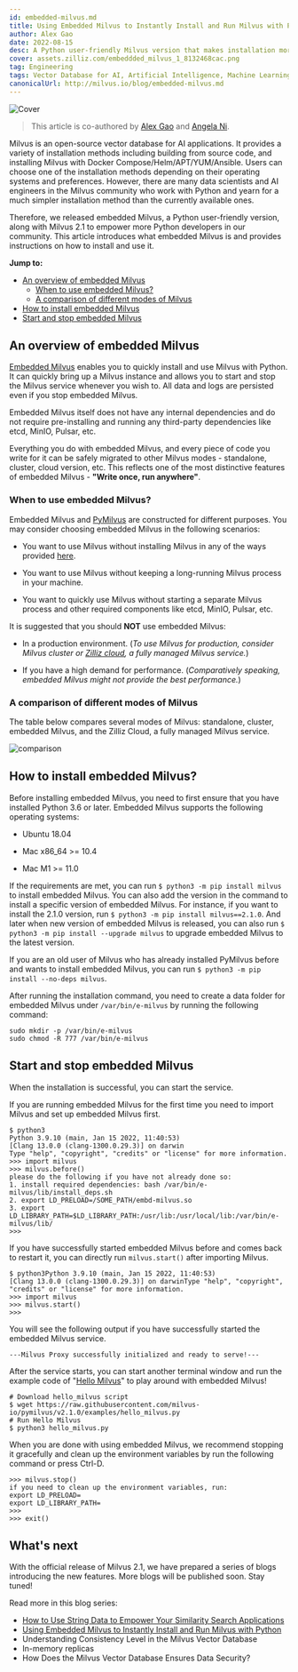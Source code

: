 ```yaml
---
id: embedded-milvus.md
title: Using Embedded Milvus to Instantly Install and Run Milvus with Python 
author: Alex Gao
date: 2022-08-15
desc: A Python user-friendly Milvus version that makes installation more flexible.
cover: assets.zilliz.com/embeddded_milvus_1_8132468cac.png
tag: Engineering
tags: Vector Database for AI, Artificial Intelligence, Machine Learning
canonicalUrl: http://milvus.io/blog/embedded-milvus.md
---
```



![Cover](https://assets.zilliz.com/embeddded_milvus_1_8132468cac.png "Using Embedded Milvus to Instantly Install and Run Milvus with Python ")

> This article is co-authored by [Alex Gao](https://github.com/soothing-rain/) and [Angela Ni](https://www.linkedin.com/in/yiyun-n-2aa713163/).

Milvus is an open-source vector database for AI applications. It provides a variety of installation methods including building from source code, and installing Milvus with Docker Compose/Helm/APT/YUM/Ansible. Users can choose one of the installation methods depending on their operating systems and preferences. However, there are many data scientists and AI engineers in the Milvus community who work with Python and yearn for a much simpler installation method than the currently available ones.

Therefore, we released embedded Milvus, a Python user-friendly version, along with Milvus 2.1 to empower more Python developers in our community. This article introduces what embedded Milvus is and provides instructions on how to install and use it.

**Jump to:**

- [An overview of embedded Milvus](#An-overview-of-embedded-Milvus)
  - [When to use embedded Milvus?](#When-to-use-embedded-Milvus)
  - [A comparison of different modes of Milvus](#A-comparison-of-different-modes-of-Milvus)
- [How to install embedded Milvus](#How-to-install-embedded-Milvus)
- [Start and stop embedded Milvus](#Start-and-stop-embedded-Milvus)

## An overview of embedded Milvus

[Embedded Milvus](https://github.com/milvus-io/embd-milvus) enables you to quickly install and use Milvus with Python. It can quickly bring up a Milvus instance and allows you to start and stop the Milvus service whenever you wish to. All data and logs are persisted even if you stop embedded Milvus. 

Embedded Milvus itself does not have any internal dependencies and do not require pre-installing and running any third-party dependencies like etcd, MinIO, Pulsar, etc.

Everything you do with embedded Milvus, and every piece of code you write for it can be safely migrated to other Milvus modes - standalone, cluster, cloud version, etc. This reflects one of the most distinctive features of embedded Milvus - **"Write once, run anywhere"**.

### When to use embedded Milvus?

Embedded Milvus and [PyMilvus](https://milvus.io/docs/v2.0.x/install-pymilvus.md) are constructed for different purposes. You may consider choosing embedded Milvus in the following scenarios:

- You want to use Milvus without installing Milvus in any of the ways provided [here](https://milvus.io/docs/v2.0.x/install_standalone-docker.md).

- You want to use Milvus without keeping a long-running Milvus process in your machine.

- You want to quickly use Milvus without starting a separate Milvus process and other required components like etcd, MinIO, Pulsar, etc.

It is suggested that you should **NOT** use embedded Milvus:

-  In a production environment. (_To use Milvus for production, consider Milvus cluster or [Zilliz cloud](https://zilliz.com/cloud), a fully managed Milvus service._)

- If you have a high demand for performance. (_Comparatively speaking, embedded Milvus might not provide the best performance._)

### A comparison of different modes of Milvus

The table below compares several modes of Milvus: standalone, cluster, embedded Milvus, and the Zilliz Cloud, a fully managed Milvus service.

![comparison](https://assets.zilliz.com/comparison_ebcd7c5b07.jpeg "Comparing different Milvus modes.")

## How to install embedded Milvus?

Before installing embedded Milvus, you need to first ensure that you have installed Python 3.6 or later. Embedded Milvus supports the following operating systems: 

- Ubuntu 18.04

- Mac x86_64 >= 10.4

- Mac M1 >= 11.0

If the requirements are met, you can run `$ python3 -m pip install milvus` to install embedded Milvus. You can also add the version in the command to install a specific version of embedded Milvus. For instance, if you want to install the 2.1.0 version, run `$ python3 -m pip install milvus==2.1.0`. And later when new version of embedded Milvus is released, you can also run `$ python3 -m pip install --upgrade milvus` to upgrade embedded Milvus to the latest version.

If you are an old user of Milvus who has already installed PyMilvus before and wants to install embedded Milvus, you can run `$ python3 -m pip install --no-deps milvus`.

After running the installation command, you need to create a data folder for embedded Milvus under `/var/bin/e-milvus` by running the following command:

```
sudo mkdir -p /var/bin/e-milvus
sudo chmod -R 777 /var/bin/e-milvus
```

## Start and stop embedded Milvus

When the installation is successful, you can start the service.

If you are running embedded Milvus for the first time you need to import Milvus and set up embedded Milvus first.

```
$ python3
Python 3.9.10 (main, Jan 15 2022, 11:40:53)
[Clang 13.0.0 (clang-1300.0.29.3)] on darwin
Type "help", "copyright", "credits" or "license" for more information.
>>> import milvus
>>> milvus.before()
please do the following if you have not already done so:
1. install required dependencies: bash /var/bin/e-milvus/lib/install_deps.sh
2. export LD_PRELOAD=/SOME_PATH/embd-milvus.so
3. export LD_LIBRARY_PATH=$LD_LIBRARY_PATH:/usr/lib:/usr/local/lib:/var/bin/e-milvus/lib/
>>>
```

If you have successfully started embedded Milvus before and comes back to restart it, you can directly run `milvus.start()` after importing Milvus.

```
$ python3Python 3.9.10 (main, Jan 15 2022, 11:40:53)
[Clang 13.0.0 (clang-1300.0.29.3)] on darwinType "help", "copyright", "credits" or "license" for more information.
>>> import milvus
>>> milvus.start()
>>>
```

You will see the following output if you have successfully started the embedded Milvus service.

```
---Milvus Proxy successfully initialized and ready to serve!---
```

After the service starts, you can start another terminal window and run the example code of "[Hello Milvus](https://github.com/milvus-io/embd-milvus/blob/main/milvus/examples/hello_milvus.py)" to play around with embedded Milvus!

```
# Download hello_milvus script
$ wget https://raw.githubusercontent.com/milvus-io/pymilvus/v2.1.0/examples/hello_milvus.py
# Run Hello Milvus 
$ python3 hello_milvus.py
```

When you are done with using embedded Milvus, we recommend stopping it gracefully and clean up the environment variables by run the following command or press Ctrl-D.

```
>>> milvus.stop()
if you need to clean up the environment variables, run:
export LD_PRELOAD=
export LD_LIBRARY_PATH=
>>>
>>> exit()
```

## What's next

With the official release of Milvus 2.1, we have prepared a series of blogs introducing the new features. More blogs will be published soon. Stay tuned!

Read more in this blog series:

- [How to Use String Data to Empower Your Similarity Search Applications](https://milvus.io/blog/2022-08-08-How-to-use-string-data-to-empower-your-similarity-search-applications.md#How-to-manage-string-data-in-Milvus-21)
- [Using Embedded Milvus to Instantly Install and Run Milvus with Python](https://milvus.io/blog/embedded-milvus)
- Understanding Consistency Level in the Milvus Vector Database
- In-memory replicas
- How Does the Milvus Vector Database Ensures Data Security?
